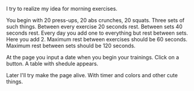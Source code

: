 I try to realize my idea for morning exercises.

You begin with 20 press-ups, 20 abs crunches, 20 squats. Three sets of such things.
Between every exercise 20 seconds rest. Between sets 40 seconds rest.
Every day you add one to everything but rest between sets. Here you add 2.
Maximum rest between exercises should be 60 seconds.
Maximum rest between sets should be 120 seconds.

At the page you input a date when you begin your trainings. Click on a button. A table with shedule appears.

Later I'll try make the page alive. With timer and colors and other cute things.